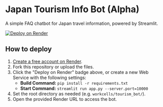 # Japan Tourism Info Bot (Alpha)

A simple FAQ chatbot for Japan travel information, powered by Streamlit.

[![Deploy on Render](https://render.com/images/deploy-to-render-button.svg)](https://render.com/deploy)

## How to deploy

1. [Create a free account on Render](https://render.com).
2. Fork this repository or upload the files.
3. Click the "Deploy on Render" badge above, or create a new Web Service with the following settings:
    - **Build Command:** `pip install -r requirements.txt`
    - **Start Command:** `streamlit run app.py --server.port=10000`
4. Set the root directory as needed (e.g. `workcells/tourism_bot/`).
5. Open the provided Render URL to access the bot.
